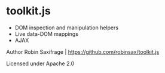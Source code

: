 # toolkit.js

* DOM inspection and manipulation helpers
* Live data-DOM mappings
* AJAX

Author Robin Saxifrage | https://github.com/robinsax/toolkit.js

Licensed under Apache 2.0
